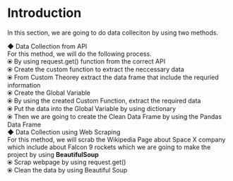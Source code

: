 # Introduction 
In this section, we are going to do data colleciton by using two methods. 

◆ Data Collection from API </br>
  For this method, we will do the following process. </br>
    ⦿ By using request.get() function from the correct API </br>
    ⦿ Create the custom function to extract the neccessary data </br>
    ⦿ From Custom Theorey extract the data frame that include the requried information</br>
    ⦿ Create the Global Variable </br>
    ⦿ By using the created Custom Function, extract the required data </br>
    ⦿ Put the data into the Global Variable by using dictionary </br>
    ⦿ Then we are going to create the Clean Data Frame by using the Pandas Data Frame</br>
◆ Data Collection using Web Scraping</br>
 For this method, we will scrab the Wikipedia Page about Space X company which include about Falcon 9 rockets which we are going to make the project by using <b>BeautifulSoup</b></br>
   ⦿ Scrap webpage by using request.get()</br>
   ⦿ Clean the data by using Beautiful Soup </br>
 
